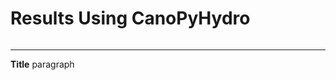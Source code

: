 # Results Using CanoPyHydro
```{include} ./findings_overview.md
```
------------------------------------------
**Title**  paragraph
